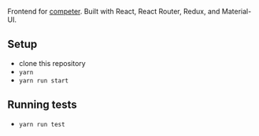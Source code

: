 Frontend for [competer](https://github.com/kozikkam/competer). Built with React, React Router, Redux, and Material-UI.

## Setup

- clone this repository
- `yarn`
- `yarn run start`

## Running tests

- `yarn run test`
